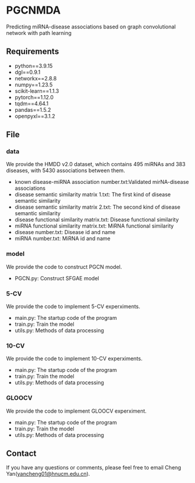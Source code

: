 # PGCNMDA
Predicting miRNA-disease associations based on graph convolutional network with path learning

## Requirements
  * python==3.9.15
  * dgl==0.9.1
  * networkx==2.8.8
  * numpy==1.23.5
  * scikit-learn==1.1.3
  * pytorch==1.12.0
  * tqdm==4.64.1
  * pandas==1.5.2
  * openpyxl==3.1.2

## File
### data
  We provide the HMDD v2.0 dataset, which contains 495 miRNAs and 383 diseases, with 5430 associations between them. 
  * known disease-miRNA association number.txt:Validated mirNA-disease associations  
  * disease semantic similarity matrix 1.txt: The first kind of disease semantic similarity
  * disease semantic similarity matrix 2.txt: The second kind of disease semantic similarity
  * disease functional similarity matrix.txt: Disease functional similarity
  * miRNA functional similarity matrix.txt: MiRNA functional similarity	
  * disease number.txt: Disease id and name
  * miRNA number.txt: MiRNA id and name

### model
  We provide the code to construct PGCN model.
  * PGCN.py: Construct SFGAE model

### 5-CV
  We provide the code to implement 5-CV experximents.
  * main.py: The startup code of the program
  * train.py: Train the model
  * utils.py: Methods of data processing

### 10-CV
  We provide the code to implement 10-CV experximents.
  * main.py: The startup code of the program
  * train.py: Train the model
  * utils.py: Methods of data processing
  
### GLOOCV
  We provide the code to implement GLOOCV experximent.
  * main.py: The startup code of the program
  * train.py: Train the model
  * utils.py: Methods of data processing

## Contact
If you have any questions or comments, please feel free to email Cheng Yan(yancheng01@hnucm.edu.cn).